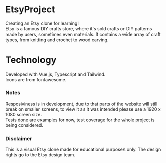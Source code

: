 # EtsyProject
Creating an Etsy clone for learning! <br>
Etsy is a famous DIY crafts store, where it's sold crafts or DIY patterns made by users, sometimes even materials. It contains a wide array of craft types, from knitting and crochet to wood carving. <br>

# Technology
Developed with Vue.js, Typescript and Tailwind. <br>
Icons are from fontawesome.


### Notes
Resposiviness is in development, due to that parts of the website will still break on smaller screens, to view it as it was intended please use a 1920 x 1080 screen size. <br>
Tests done are examples for now, test coverage for the whole project is being considered.


### Disclaimer
This is a visual Etsy clone made for educational purposes only. The design rights go to the Etsy design team.
